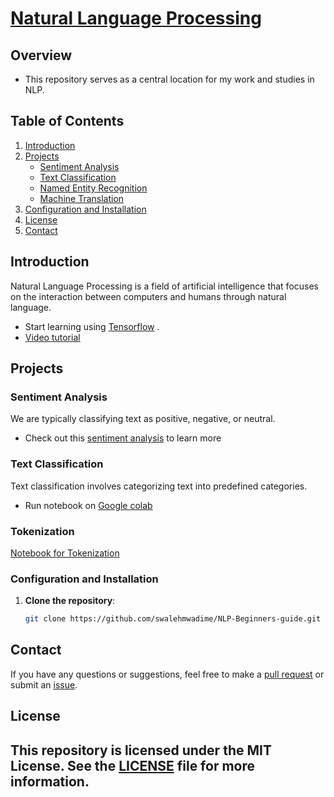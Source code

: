 <h1><u><b>Natural Language Processing </b></u></h1>


## Overview
- This repository serves as a central location for my work and studies in NLP.<br>

## Table of Contents
1. [Introduction](#introduction)
2. [Projects](#projects)
    - [Sentiment Analysis](https://github.com/swalehmwadime/British-Airways-Ds)
    - [Text Classification](https://colab.research.google.com/drive/1Pz_FwYLuwkwJho-swH0o8M60nYhYMFx1)
    - [Named Entity Recognition](#named-entity-recognition)
    - [Machine Translation](#machine-translation)
3. [Configuration and Installation](#setup-and-installation)
4. [License](#license)
5. [Contact](#contact)

## Introduction
Natural Language Processing is a field of artificial intelligence that focuses on the interaction between computers and humans through natural language. <br>
- Start learning using [Tensorflow](https://www.tensorflow.org/) .<br>
- [Video tutorial](https://www.youtube.com/watch?v=fNxaJsNG3-s&list=PLQY2H8rRoyvzDbLUZkbudP-MFQZwNmU4S)


## Projects
### Sentiment Analysis
We are typically classifying text as positive, negative, or neutral.
- Check out this [sentiment analysis](https://github.com/swalehmwadime/British-Airways-Ds) to learn more

### Text Classification
Text classification involves categorizing text into predefined categories. 
- Run notebook on [Google colab](https://colab.research.google.com/drive/1Pz_FwYLuwkwJho-swH0o8M60nYhYMFx1) 



### Tokenization
[Notebook for Tokenization](https://github.com/swalehmwadime/NLP-Beginners-guide/blob/main/Tokenization.md)
### Configuration and Installation
1. **Clone the repository**:
    ```bash
    git clone https://github.com/swalehmwadime/NLP-Beginners-guide.git
   
    ```





## Contact
If you have any questions or suggestions, feel free to make a [pull request](https://github.com/swalehmwadime/NLP-Beginners-guide/pulls) or submit an [issue](https://github.com/swalehmwadime/NLP-Beginners-guide/issues).

## License
This repository is licensed under the MIT License. See the [LICENSE](https://github.com/swalehmwadime/NLP-Beginners-guide?tab=MIT-1-ov-file) file for more information.
---

